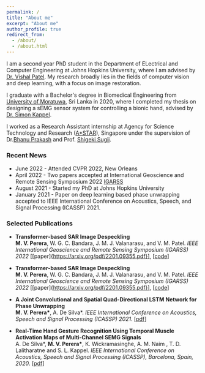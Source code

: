 ```yaml
---
permalink: /
title: "About me"
excerpt: "About me"
author_profile: true
redirect_from: 
  - /about/
  - /about.html
---
```

<!-- <p align="center">
  <img src="/images/malsha_profile.jpg" alt="Photo" style="width: 225px;height:300px"/> 
</p> -->

<!-- I graduated with a BSc in Biomedical Engineering from [University of Moratuwa](https://uom.lk/) and I am currently working as a Lecturer on Contract at the Dept. of Electronic and Telecommunication Engineering ([ENTC](http://ent.mrt.ac.lk/web3/)), University of Moratuwa. -->

I am a second year PhD student in the Department of ELectrical and Computer Engineering at Johns Hopkins University, where I am advised by [Dr. Vishal Patel](https://scholar.google.com/citations?user=AkEXTbIAAAAJ&hl=en). My research broadly lies in the fields of computer vision and deep learning, with a focus on image restoration. 

I graduate with a Bachelor's degree in Biomedical Engineering from [University of Moratuwa](https://uom.lk/), Sri Lanka in 2020, where I completed my thesis on designing a sEMG sensor system for controlling a bionic hand, advised by [Dr. Simon Kappel](https://scholar.google.com/citations?user=HTFY3fsAAAAJ&hl=en).

I worked as a Research Assistant internship at  Agency for Science Technology and Research ([A*STAR](https://www.a-star.edu.sg/)), Singapore under the supervision of Dr.[Bhanu Prakash](https://scholar.google.com/citations?user=ZQ3VF_gAAAAJ&hl=en) and Prof. [Shigeki Sugii](https://scholar.google.com.sg/citations?hl=en&user=13LIAvAAAAAJ&view_op=list_works). 

<!-- There, I worked on cell classification in fluorescent microscopy images based analytical system to automatically identify the
browning of adipocytes and  implementing a deep learning framework for brain hemorrhage segmentation in CT images. -->




### Recent News

* June 2022 - Attended CVPR 2022, New Orleans
* April 2022 - Two papers accepted at International Geoscience and Remote Sensing Symposium 2022 [IGARSS](https://www.igarss2022.org/default.php)
* August 2021 - Started my PhD at Johns Hopkins University
* January 2021 - Paper on deep learning based phase unwrapping accepted to IEEE International Conference on Acoustics, Speech, and Signal Processing (ICASSP) 2021.



###  Selected Publications
* <b>Transformer-based SAR Image Despeckling</b><br>
<b>M. V. Perera</b>, W. G. C. Bandara, J. M. J. Valanarasu, and V. M. Patel.
<i>IEEE International Geoscience and Remote Sensing Symposium (IGARSS) 2022</i> [[paper]{https://arxiv.org/pdf/2201.09355.pdf}], [[code](https://github.com/malshaV/sar_transformer)]

* <b>Transformer-based SAR Image Despeckling</b><br>
<b>M. V. Perera</b>, W. G. C. Bandara, J. M. J. Valanarasu, and V. M. Patel.
<i>IEEE International Geoscience and Remote Sensing Symposium (IGARSS) 2022</i> [[paper]{https://arxiv.org/pdf/2201.09355.pdf}], [[code](https://github.com/malshaV/sar_transformer)]

* <b>A Joint Convolutional and Spatial Quad-Directional LSTM Network for Phase Unwrapping</b> <br>
<b>M. V. Perera\*</b>, A. De Silva\*.
<i>IEEE International Conference on Acoustics, Speech and Signal Processing (ICASSP) 2021</i>. [[pdf]({{site.url}}/files/Phase_unwrap.pdf)]

* <b>Real-Time Hand Gesture Recognition Using Temporal Muscle Activation Maps of Multi-Channel SEMG Signals</b> <br> 
A. De Silva\*, <b>M. V. Perera\*</b>, K. Wickramasinghe, A. M. Naim , T. D. Lalitharatne and S. L. Kappel.
<i>IEEE International Conference on Acoustics, Speech and Signal Processing (ICASSP), Barcelona, Spain, 2020</i>. [[pdf]({{site.url}}/files/ICASSP_2020.pdf)]

